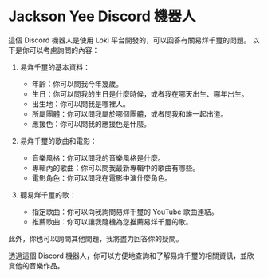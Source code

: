 # Jackson Yee Discord 機器人

這個 Discord 機器人是使用 Loki 平台開發的，可以回答有關易烊千璽的問題。
以下是你可以考慮詢問的內容：

1. 易烊千璽的基本資料：
   - 年齡：你可以問我今年幾歲。
   - 生日：你可以問我的生日是什麼時候，或者我在哪天出生、哪年出生。
   - 出生地：你可以問我是哪裡人。
   - 所屬團體：你可以問我屬於哪個團體，或者問我和誰一起出道。
   - 應援色：你可以問我的應援色是什麼。

2. 易烊千璽的歌曲和電影：
   - 音樂風格：你可以問我的音樂風格是什麼。
   - 專輯內的歌曲：你可以問我最新專輯中的歌曲有哪些。
   - 電影角色：你可以問我在電影中演什麼角色。

3. 聽易烊千璽的歌：
   - 指定歌曲：你可以向我詢問易烊千璽的 YouTube 歌曲連結。
   - 推薦歌曲：你可以讓我隨機為您推薦易烊千璽的歌。
   
此外，你也可以詢問其他問題，我將盡力回答你的疑問。

透過這個 Discord 機器人，你可以方便地查詢和了解易烊千璽的相關資訊，並欣賞他的音樂作品。
